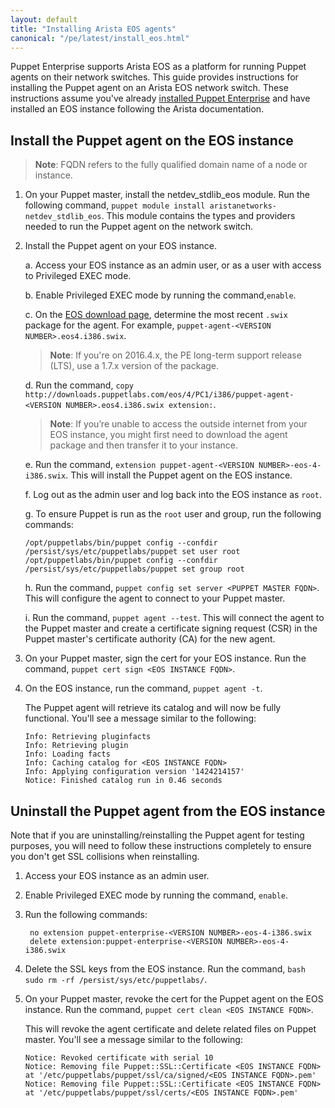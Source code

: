 ```yaml
---
layout: default
title: "Installing Arista EOS agents"
canonical: "/pe/latest/install_eos.html"
---
```


Puppet Enterprise supports Arista EOS as a platform for running Puppet agents on their network switches. This guide provides instructions for installing the Puppet agent on an Arista EOS network switch. These instructions assume you've already [installed Puppet Enterprise](./install_basic.html) and have installed an EOS instance following the Arista documentation.


## Install the Puppet agent on the EOS instance

>**Note**: FQDN refers to the fully qualified domain name of a node or instance.

1. On your Puppet master, install the netdev_stdlib_eos module. Run the following command, `puppet module install aristanetworks-netdev_stdlib_eos`. This module contains the types and providers needed to run the Puppet agent on the network switch.

2. Install the Puppet agent on your EOS instance.

   a. Access your EOS instance as an admin user, or as a user with access to Privileged EXEC mode.

   b. Enable Privileged EXEC mode by running the command,`enable`.

   c. On the [EOS download page](http://downloads.puppetlabs.com/eos/4/PC1/i386/), determine the most recent `.swix` package for the agent. For example, `puppet-agent-<VERSION NUMBER>.eos4.i386.swix`.
   
   > **Note**: If you're on 2016.4.x, the PE long-term support release (LTS), use a 1.7.x version of the package.
   
   d. Run the command, `copy http://downloads.puppetlabs.com/eos/4/PC1/i386/puppet-agent-<VERSION NUMBER>.eos4.i386.swix extension:`.

   > **Note**: If you’re unable to access the outside internet from your EOS instance, you might first need to download the agent package and then transfer it to your instance.

   e. Run the command, `extension puppet-agent-<VERSION NUMBER>-eos-4-i386.swix`. This will install the Puppet agent on the EOS instance.
   
   f. Log out as the admin user and log back into the EOS instance as `root`.
   
   g. To ensure Puppet is run as the `root` user and group, run the following commands:
   
   ~~~
   /opt/puppetlabs/bin/puppet config --confdir /persist/sys/etc/puppetlabs/puppet set user root
   /opt/puppetlabs/bin/puppet config --confdir /persist/sys/etc/puppetlabs/puppet set group root 
   ~~~

   h. Run the command, `puppet config set server <PUPPET MASTER FQDN>`. This will configure the agent to connect to your Puppet master.

   i. Run the command,  `puppet agent --test`. This will connect the agent to the Puppet master and create a certificate signing request (CSR) in the Puppet master's certificate authority (CA) for the new agent.

3. On your Puppet master, sign the cert for your EOS instance. Run the command, `puppet cert sign <EOS INSTANCE FQDN>`.

4. On the EOS instance, run the command, `puppet agent -t`.

   The Puppet agent will retrieve its catalog and will now be fully functional. You'll see a message similar to the following:

       Info: Retrieving pluginfacts
       Info: Retrieving plugin
       Info: Loading facts
       Info: Caching catalog for <EOS INSTANCE FQDN>
       Info: Applying configuration version '1424214157'
       Notice: Finished catalog run in 0.46 seconds

## Uninstall the Puppet agent from the EOS instance

Note that if you are uninstalling/reinstalling the Puppet agent for testing purposes, you will need to follow these instructions completely to ensure you don't get SSL collisions when reinstalling.

1. Access your EOS instance as an admin user.
2. Enable Privileged EXEC mode by running the command, `enable`.
3. Run the following commands:

        no extension puppet-enterprise-<VERSION NUMBER>-eos-4-i386.swix
        delete extension:puppet-enterprise-<VERSION NUMBER>-eos-4-i386.swix

4. Delete the SSL keys from the EOS instance. Run the command, `bash sudo rm -rf /persist/sys/etc/puppetlabs/`.
5. On your Puppet master, revoke the cert for the Puppet agent on the EOS instance. Run the command, `puppet cert clean <EOS INSTANCE FQDN>`.

   This will revoke the agent certificate and delete related files on Puppet master. You'll see a message similar to the following:

       Notice: Revoked certificate with serial 10
       Notice: Removing file Puppet::SSL::Certificate <EOS INSTANCE FQDN> at '/etc/puppetlabs/puppet/ssl/ca/signed/<EOS INSTANCE FQDN>.pem'
       Notice: Removing file Puppet::SSL::Certificate <EOS INSTANCE FQDN> at '/etc/puppetlabs/puppet/ssl/certs/<EOS INSTANCE FQDN>.pem'
